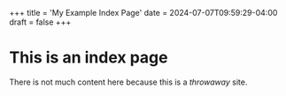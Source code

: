+++
title = 'My Example Index Page'
date = 2024-07-07T09:59:29-04:00
draft = false
+++
# This is an index page

There is not much content here because this is a _throwaway_ site.
